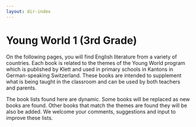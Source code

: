 ```yaml
---
layout: dir-index
---
```


# Young World 1 (3rd Grade)

On the following pages, you will find English literature from a variety of countries. Each book is related to the themes of the Young World program which is published by Klett and used in primary schools in Kantons in German-speaking Switzerland.   These books are intended to supplement what is being taught in the classroom and can be used by both teachers and parents.



The book lists found here are dynamic.  Some books will be replaced as new books are found.  Other books that match the themes are found they will be also be added.  We welcome your comments, suggestions and input to improve these lists.  
<!--stackedit_data:
eyJoaXN0b3J5IjpbLTE2MzUyNDc4NTRdfQ==
-->